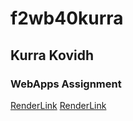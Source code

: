 # f2wb40kurra
## Kurra Kovidh
### WebApps Assignment

[RenderLink](https://f2wb40kurra.onrender.com/)
[RenderLink](https://dashboard.render.com/web/srv-cddn9rta499c9d02bovg/deploys/dep-cddn9sla499c9d02bp7g)